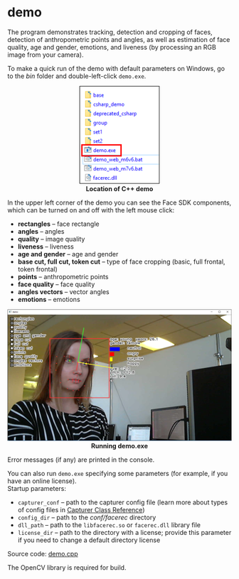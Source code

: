 # demo

The program demonstrates tracking, detection and cropping of faces, detection of anthropometric points and angles, as well as estimation of face quality, age and gender, emotions, and liveness (by processing an RGB image from your camera).

To make a quick run of the demo with default parameters on Windows, go to the *bin* folder and double-left-click `demo.exe`.

<p align="center">
<img width="180" src="../../img/cpp_demo_exe.png"><br>
<b>Location of C++ demo</b>
</p>

In the upper left corner of the demo you can see the Face SDK components, which can be turned on and off with the left mouse click:

* **rectangles** – face rectangle
* **angles** – angles
* **quality** – image quality
* **liveness** – liveness
* **age and gender** – age and gender
* **base cut, full cut, token cut** – type of face cropping (basic, full frontal, token frontal)
* **points** – anthropometric points
* **face quality** – face quality
* **angles vectors** – vector angles
* **emotions** – emotions

<p align="center">
<img width="600" src="../../img/demo_cpp.png"><br>
<b>Running demo.exe</b>
</p>

Error messages (if any) are printed in the console.  

You can also run `demo.exe` specifying some parameters (for example, if you have an online license).  
Startup parameters:

* `capturer_conf` – path to the capturer config file (learn more about types of config files in [Capturer Class Reference](../../development/face_capturing.md#capturer-class-reference))
* `config_dir` – path to the *conf/facerec* directory
* `dll_path` – path to the `libfacerec.so` or `facerec.dll` library file
* `license_dir` – path to the directory with a license; provide this parameter if you need to change a default directory license

Source code: [demo.cpp](../../../examples/cpp/demo/demo.cpp)

The OpenCV library is required for build.
